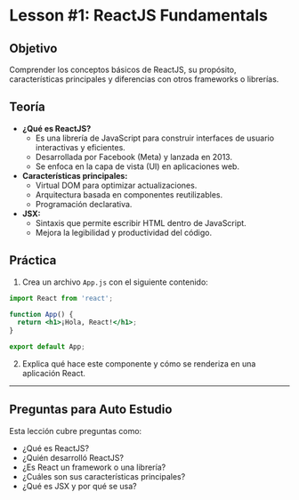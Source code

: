 # Lesson #1: ReactJS Fundamentals

## Objetivo
Comprender los conceptos básicos de ReactJS, su propósito, características principales y diferencias con otros frameworks o librerías.

## Teoría
- **¿Qué es ReactJS?**
  - Es una librería de JavaScript para construir interfaces de usuario interactivas y eficientes.
  - Desarrollada por Facebook (Meta) y lanzada en 2013.
  - Se enfoca en la capa de vista (UI) en aplicaciones web.
- **Características principales:**
  - Virtual DOM para optimizar actualizaciones.
  - Arquitectura basada en componentes reutilizables.
  - Programación declarativa.
- **JSX:**
  - Sintaxis que permite escribir HTML dentro de JavaScript.
  - Mejora la legibilidad y productividad del código.

## Práctica
1. Crea un archivo `App.js` con el siguiente contenido:

```jsx
import React from 'react';

function App() {
  return <h1>¡Hola, React!</h1>;
}

export default App;
```

2. Explica qué hace este componente y cómo se renderiza en una aplicación React.

---

## Preguntas para Auto Estudio
Esta lección cubre preguntas como:
- ¿Qué es ReactJS?
- ¿Quién desarrolló ReactJS?
- ¿Es React un framework o una librería?
- ¿Cuáles son sus características principales?
- ¿Qué es JSX y por qué se usa?
